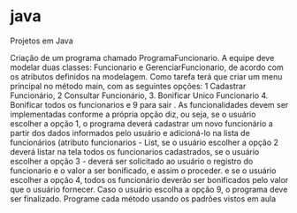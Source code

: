 # java
Projetos em Java

Criação de um programa chamado ProgramaFuncionario. A equipe deve modelar duas classes: Funcionario e GerenciarFuncionario, de acordo com os atributos definidos na modelagem. Como tarefa terá que criar um menu principal no método main, com as seguintes opções: 1 Cadastrar Funcionário, 2 Consultar Funcionário, 3. Bonificar Unico Funcionario 4. Bonificar todos os funcionarios e 9 para sair . As funcionalidades devem ser implementadas conforme a própria opção diz, ou seja, se o usuário escolher a opção 1, o programa deverá cadastrar um novo funcionário a partir dos dados informados pelo usuário e adicioná-lo na lista de funcionários (atributo funcionarios - List<Funcionario>, se o usuário escolher a opção 2 deverá listar na tela todos os funcionarios cadastrados, se o usuário escolher a opção 3 - deverá ser solicitado ao usuário o registro do funcionario e o valor a ser bonificado, e assim o proceder. e se o usuário escolher a opção 4, todos os funcionário deverão ser bonificados pelo valor que o usuário fornecer. Caso o usuário escolha a opção 9, o programa deve ser finalizado. Programe cada método usando os padrões vistos em aula
